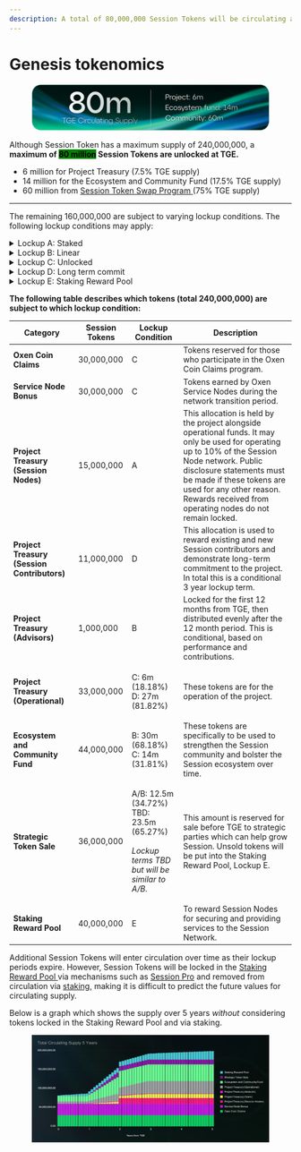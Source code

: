 ```yaml
---
description: A total of 80,000,000 Session Tokens will be circulating at TGE
---
```


# Genesis tokenomics

<figure><img src="../../.gitbook/assets/TGE supply.webp" alt=""><figcaption></figcaption></figure>

Although Session Token has a maximum supply of 240,000,000, a **maximum of&#x20;**<mark style="background-color:green;">**80 million**</mark>**&#x20;Session Tokens are unlocked at TGE.**

* 6 million for Project Treasury (7.5% TGE supply)
* 14 million for the Ecosystem and Community Fund (17.5% TGE supply)
* 60 million from [Session Token Swap Program ](https://token.getsession.org/blog/session-token-swap-program)(75% TGE supply)

***

The remaining 160,000,000 are subject to varying lockup conditions. The following lockup conditions may apply:

<details>

<summary>Lockup A: Staked</summary>

Tokens are time-locked using a smart contract for 24 months following TGE. Tokens in this smart contract can be staked for participation in the Session Node Network. Rewards earnt through active staking are, as per usual, immediately accessible.

</details>

<details>

<summary>Lockup B: Linear</summary>

Tokens are time-locked using a smart contract for 24 months following TGE. Tokens in this smart contract cannot be staked. 12 months following TGE, a 12 month linear unlock begins at a rate of 8.33% claimable per month.

</details>

<details>

<summary>Lockup C: Unlocked</summary>

Tokens are distributed at TGE with no associated lockups or restrictions.

</details>

<details>

<summary>Lockup D: Long term commit</summary>

Tokens are time-locked using a smart contract for 3 years following TGE. Tokens in this smart contract cannot be staked. 12 months following TGE, a 24 month linear unlock begins (at a rate of 4.16% claimable per month). When these tokens are allocated to any team member, there are performance and operational requirements which must be met before tokens are received.

</details>

<details>

<summary>Lockup E: Staking Reward Pool</summary>

Tokens are locked in a smart contract and released at a rate of 14% per year (recalculated per block). The rate of 14% is calculated relative to the total amount of Session Tokens in the Staking Reward Pool, and new Session Tokens may be added to the pool.

</details>

**The following table describes which tokens (total 240,000,000) are subject to which lockup condition:**

| Category                                    | Session Tokens | Lockup Condition                                                                                               | Description                                                                                                                                                                                                                                                                                       |
| ------------------------------------------- | -------------- | -------------------------------------------------------------------------------------------------------------- | ------------------------------------------------------------------------------------------------------------------------------------------------------------------------------------------------------------------------------------------------------------------------------------------------- |
| **Oxen Coin Claims**                        | 30,000,000     | C                                                                                                              | Tokens reserved for those who participate in the Oxen Coin Claims program.                                                                                                                                                                                                                        |
| **Service Node Bonus**                      | 30,000,000     | C                                                                                                              | Tokens earned by Oxen Service Nodes during the network transition period.                                                                                                                                                                                                                         |
| **Project Treasury (Session Nodes)**        | 15,000,000     | A                                                                                                              | This allocation is held by the project alongside operational funds. It may only be used for operating up to 10% of the Session Node network. Public disclosure statements must be made if these tokens are used for any other reason. Rewards received from operating nodes do not remain locked. |
| **Project Treasury (Session Contributors)** | 11,000,000     | D                                                                                                              | This allocation is used to reward existing and new Session contributors and demonstrate long-term commitment to the project. In total this is a conditional 3 year lockup term.                                                                                                                   |
| **Project Treasury (Advisors)**             | 1,000,000      | B                                                                                                              | Locked for the first 12 months from TGE, then distributed evenly after the 12 month period. This is conditional, based on performance and contributions.                                                                                                                                          |
| **Project Treasury (Operational)**          | 33,000,000     | <p>C: 6m (18.18%)<br>D: 27m (81.82%)</p>                                                                       | These tokens are for the operation of the project.                                                                                                                                                                                                                                                |
| **Ecosystem and Community Fund**            | 44,000,000     | <p>B: 30m (68.18%)<br>C: 14m (31.81%)</p>                                                                      | These tokens are specifically to be used to strengthen the Session community and bolster the Session ecosystem over time.                                                                                                                                                                         |
| **Strategic Token Sale**                    | 36,000,000     | <p>A/B: 12.5m (34.72%)<br>TBD: 23.5m (65.27%)<br><br><em>Lockup terms TBD but will be similar to A/B</em>.</p> | This amount is reserved for sale before TGE to strategic parties which can help grow Session. Unsold tokens will be put into the Staking Reward Pool, Lockup E.                                                                                                                                   |
| **Staking Reward Pool**                     | 40,000,000     | E                                                                                                              | To reward Session Nodes for securing and providing services to the Session Network.                                                                                                                                                                                                               |

Additional Session Tokens will enter circulation over time as their lockup periods expire. However, Session Tokens will be locked in the [Staking Reward Pool ](../../staking-reward-pool.md)via mechanisms such as [Session Pro](../../session-token-utility/session-pro.md) and removed from circulation via [staking](../../session-nodes/staking-and-collateralisation.md), making it is difficult to predict the future values for circulating supply.

Below is a graph which shows the supply over 5 years _without_ considering tokens locked in the Staking Reward Pool and via staking.&#x20;

<figure><img src="../../.gitbook/assets/aa67b931f4b4e9b537ff5aaddcb959104db3c62d-2235x1016.webp" alt=""><figcaption></figcaption></figure>

